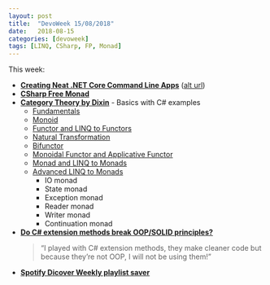 ```yaml
---
layout: post
title:  "DevoWeek 15/08/2018"
date:   2018-08-15
categories: [devoweek]
tags: [LINQ, CSharp, FP, Monad]
---
```


This week:

* **[Creating Neat .NET Core Command Line Apps](https://samyn.co/post/creating-neat-net-core-console-apps/)** ([alt url](https://gist.github.com/iamarcel/8047384bfbe9941e52817cf14a79dc34#orgheadline1))
* **[CSharp Free Monad](https://gist.github.com/louthy/524fbe8965d3a2aae1b576cdd8e971e4)**
* **[Category Theory by Dixin](https://weblogs.asp.net/dixin/Tags/Category%20Theory)** - Basics with C# examples
  * [Fundamentals](https://weblogs.asp.net/dixin/category-theory-via-csharp-1-fundamentals)
  * [Monoid](https://weblogs.asp.net/dixin/category-theory-via-csharp-2-monoid)
  * [Functor and LINQ to Functors](https://weblogs.asp.net/dixin/category-theory-via-csharp-3-functor-and-linq-to-functors)  
  * [Natural Transformation](https://weblogs.asp.net/dixin/category-theory-via-csharp-4-natural-transformation)
  * [Bifunctor](https://weblogs.asp.net/dixin/category-theory-via-csharp-5-bifunctor)
  * [Monoidal Functor and Applicative Functor](https://weblogs.asp.net/dixin/category-theory-via-csharp-6-monoidal-functor-and-applicative-functor)
  * [Monad and LINQ to Monads](https://weblogs.asp.net/dixin/category-theory-via-csharp-7-monad-and-linq-to-monads)
  * [Advanced LINQ to Monads](https://weblogs.asp.net/dixin/category-theory-via-csharp-8-more-linq-to-monads)
    * IO monad
    * State monad
    * Exception monad
    * Reader monad
    * Writer monad
    * Continuation monad
* **[Do C# extension methods break OOP/SOLID principles?](https://www.quora.com/Do-C-extension-methods-break-OOP-SOLID-principles)**
  > “I played with C# extension methods, they make cleaner code but because they’re not OOP, I will not be using them!”
* **[Spotify Dicover Weekly playlist saver](https://discover-backup.com/)**
